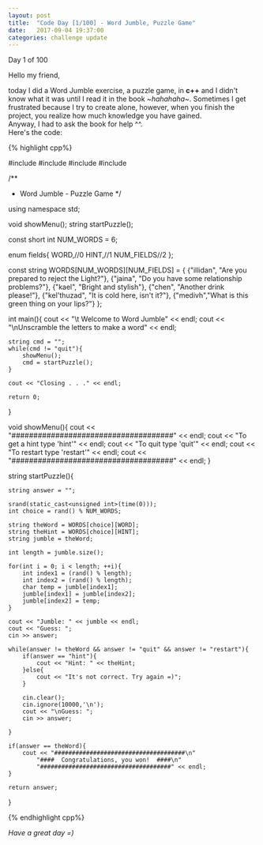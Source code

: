 ```yaml
---
layout: post
title:  "Code Day [1/100] - Word Jumble, Puzzle Game"
date:   2017-09-04 19:37:00
categories: challenge update
---
```


Day 1 of 100

Hello my friend,

today I did a Word Jumble exercise, a puzzle game, in __c++__ and I didn't know what it was until I read it in the book ~_hahahaha_~.
Sometimes I get frustrated because I try to create alone, however, when you finish the project, you realize how much knowledge you have gained.  
Anyway, I had to ask the book for help ^^.  
Here's the code:

{% highlight cpp%}

#include <iostream>
#include <string>
#include <cstdlib>
#include <ctime>


/**
 * Word Jumble - Puzzle Game
 */

using namespace std;

void showMenu();
string startPuzzle();

const short int NUM_WORDS = 6;

enum fields{
	WORD,//0
	HINT,//1
	NUM_FIELDS//2
};

const string WORDS[NUM_WORDS][NUM_FIELDS] = {
		{"illidan", "Are you prepared to reject the Light?"},
		{"jaina", "Do you have some relationship problems?"},
		{"kael", "Bright and stylish"},
		{"chen", "Another drink please!"},
		{"kel'thuzad", "It is cold here, isn't it?"},
		{"medivh","What is this green thing on your lips?"}
};

int main(){
	cout << "\t Welcome to Word Jumble" << endl;
	cout << "\nUnscramble the letters to make a word" << endl;

	string cmd = "";
	while(cmd != "quit"){
		showMenu();
		cmd = startPuzzle();
	}

	cout << "Closing . . ." << endl;

	return 0;
}

void showMenu(){
	cout << "#####################################" << endl;
	cout << "To get a hint          type    'hint'" << endl;
	cout << "To quit                type    'quit'" << endl;
	cout << "To restart             type 'restart'" << endl;
	cout << "#####################################" << endl;
}

string startPuzzle(){

	string answer = "";

	srand(static_cast<unsigned int>(time(0)));
	int choice = rand() % NUM_WORDS;

	string theWord = WORDS[choice][WORD];
	string theHint = WORDS[choice][HINT];
	string jumble = theWord;

	int length = jumble.size();

	for(int i = 0; i < length; ++i){
		int index1 = (rand() % length);
		int index2 = (rand() % length);
		char temp = jumble[index1];
		jumble[index1] = jumble[index2];
		jumble[index2] = temp;
	}

	cout << "Jumble: " << jumble << endl;
	cout << "Guess: ";
	cin >> answer;

	while(answer != theWord && answer != "quit" && answer != "restart"){
		if(answer == "hint"){
			cout << "Hint: " << theHint;
		}else{
			cout << "It's not correct. Try again =)";
		}

		cin.clear();
		cin.ignore(10000,'\n');
		cout << "\nGuess: ";
		cin >> answer;

	}

	if(answer == theWord){
		cout << "#####################################\n"
			"####  Congratulations, you won!  ####\n"
			"#####################################" << endl;
	}

	return answer;
}

{% endhighlight cpp%}

_Have a great day =)_